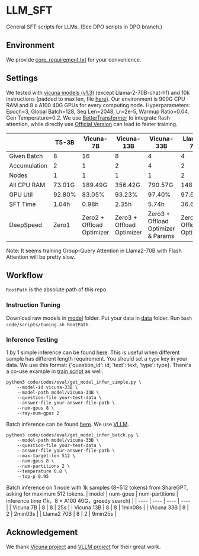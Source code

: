 # LLM_SFT
General SFT scripts for LLMs. (See DPO scripts in DPO branch.)

## Environment
We provide [core_requirement.txt](core_requirement.txt) for your convenience.

## Settings
We tested with [vicuna models (v1.3)](https://lmsys.org/blog/2023-03-30-vicuna/) (except Llama-2-70B-chat-hf) and 10k instructions (padded to max len, file [here](https://github.com/LuJunru/MemoChat/blob/main/data/memochat_instructions/train_10k.json)). Our environment is 900G CPU RAM and 8 x A100 40G GPUs for every computing node. Hyperparameters: Epoch=3, Global Batch=128, Seq Len=2048, Lr=2e-5, Warmup Ratio=0.04, Gen Temperature=0.2. We use [BetterTransformer](https://huggingface.co/docs/optimum/bettertransformer/overview) to integrate flash attention, while directly use [Official Version](https://github.com/Dao-AILab/flash-attention) can lead to faster training.

|| T5-3B | Vicuna-7B | Vicuna-13B | Vicuna-33B | Llama2-70B |
| --- | --- | --- | --- | --- | --- |
| Given Batch | 8 | 16 | 8 | 4 | 4 |
| Accumulation | 2 | 1 | 2 | 4 | 2 |
| Nodes | 1 | 1 | 1 | 1 | 2 |
| All CPU RAM | 73.01G | 189.49G | 356.42G | 790.57G | 1486.12G |
| GPU Util | 92.80% | 83.05% | 93.23% | 97.40% | 97.65% |
| SFT Time | 1.04h | 0.98h | 2.35h | 5.74h | 36.67h |
| DeepSpeed | Zero1 | Zero2 + Offload Optimizer | Zero3 + Offload Optimizer | Zero3 + Offload Optimizer & Params | Zero3 + Offload Optimizer |

Note: It seems training Group-Query Attention in Llama2-70B with Flash Attention will be pretty slow.
## Workflow
`RootPath` is the absolute path of this repo.

### Instruction Tuning
Download raw models in [model](model) folder. Put your data in [data](data) folder. Run `bash code/scripts/tuning.sh RootPath`.

### Inference Testing
1 by 1 simple inference can be found [here](code/codes/eval/get_model_infer_simple.py). This is useful when different sample has different length requirement. You should set a `type` key in your data. We use this format: {'question_id': id, 'text': text, 'type': type}. There's a co-use example in [train script](code/scripts/tuning.sh) as well.
```
python3 code/codes/eval/get_model_infer_simple.py \
    --model-id vicuna-33B \
    --model-path model/vicuna-33B \
    --question-file your-test-data \
    --answer-file your-answer-file-path \
    --num-gpus 8 \
    --ray-num-gpus 2
```

Batch inference can be found [here](code/codes/eval/get_model_infer_batch.py). We use [VLLM](https://github.com/vllm-project/vllm).
```
python3 code/codes/eval/get_model_infer_batch.py \
    --model-path model/vicuna-33B \
    --question-file your-test-data \
    --answer-file your-answer-file-path \
    --max-target-len 512 \
    --num-gpus 8 \
    --num-partitions 2 \
    --temperature 0.8 \
    --top-p 0.95
```
Batch inference on 1 node with 1k samples (8~512 tokens) from ShareGPT, asking for maximum 512 tokens.
| model | num-gpus | num-partitions | inference time (1k，8 * A100 40G，greedy search) |
| ---- | ---- | ---- | ---- |
| Vicuna 7B | 8 | 8 | 25s |
| Vicuna 13B | 8 | 8 | 1min08s |
| Vicuna 33B | 8 | 2 | 2min03s |
| Llama2 70B | 8 | 2 | 9min25s |

## Acknowledgement
We thank [Vicuna project](https://github.com/lm-sys/FastChat/tree/main) and [VLLM project](https://github.com/vllm-project/vllm) for their great work.
